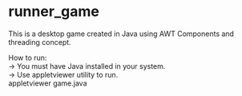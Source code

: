 # runner_game
This is a desktop game created in Java using
AWT Components and threading concept.

How to run:<br/>
-> You must have Java installed
   in your system.<br/>
-> Use appletviewer utility to run.<br/>
   appletviewer game.java
